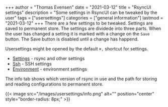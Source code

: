 +++
author = "Thomas Evensen"
date = "2021-03-12"
title =  "RsyncUI settings"
description = "Some settings in RsyncUI can be tweaked by the user"
tags = ["usersettings"]
categories = ["general information"]
lastmod = "2021-03-12"
+++
There are a few settings to be tweaked. Settings are saved to permanent store. The settings are dividede into three parts. When the user has changed a setting it is marked with a change on the `Save` button. The Save button is disabled until a change has happend.

Usersettings might be opened by the default `⌘,` shortcut for settings.

- [Settings](/post/normalsettings/) - rsync and other settings
- [Ssh](/post/sshsettings) - SSH settings
- [Environment](/post/environment/) - environment settings

The info tab shows which version of rsync in use and the path for storing and reading configurations to permanent store.

{{< image src="/images/usersettings/info.png" alt="" position="center" style="border-radius: 8px;" >}}
